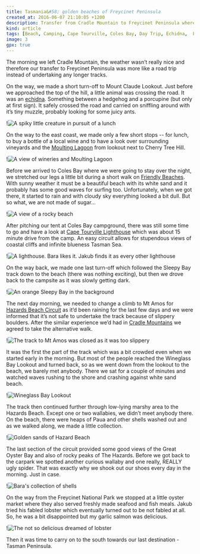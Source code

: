 ```yaml
---
title: Tasmania&#58; golden beaches of Freycinet Peninsula
created_at: 2016-06-07 21:10:05 +1200
description: Transfer from Cradle Mountain to Freycinet Peninsula where we spent another day wandering along white sand beaches, rocky Hazards or enjoying views of dramatic coastal cliffs. Also, another interesting animal was spotted.
kind: article
tags: [Beach, Camping, Cape Tourville, Coles Bay, Day Trip, Echidna,  Friendly Beaches, Freycinet Peninsula, Lighthouse, Moulting Lagoon, The Hazards, Wineglass Bay, Tasmania]
image: 3
gpx: true
---
```


The morning we left Cradle Mountain, the weather wasn’t really nice and therefore our transfer to Freycinet Peninsula was more like a road trip instead of undertaking any longer tracks.

On the way, we made a short turn-off to Mount Claude Lookout. Just before we approached the top of the hill, a little animal was crossing the road. It was an [echidna](https://en.wikipedia.org/wiki/Echidna). Something between a hedgehog and a porcupine (but only at first sign). It safely crossed the road and carried on sniffling around with it’s tiny muzzle, probably looking for some juicy ants.

!![A spiky little creature in pursuit of a lunch](1)

On the way to the east coast, we made only a few short stops -- for lunch, to buy a bottle of a local wine and to have a look over surrounding vineyards and the [Moulting Lagoon](https://en.wikipedia.org/wiki/Moulting_Lagoon_Important_Bird_Area) from lookout next to Cherry Tree Hill.

!![A view of wineries and Moulting Lagoon](2)

Before we arrived to Coles Bay where we were going to stay over the night, we stretched our legs a little bit during a short walk on [Friendly Beaches](http://www.parks.tas.gov.au/?base=1450). With sunny weather it must be a beautiful beach with its white sand and it probably has some good waves for surfing too. Unfortunately, when we got there, it started to rain and with cloudy sky everything looked a bit dull. But so what, we are not made of sugar…

!![A view of a rocky beach](4)

After pitching our tent at Coles Bay campground, there was still some time to go and have a look at [Cape Tourville Lighthouse](http://www.parks.tas.gov.au/?base=1462) which was about 15 minute drive from the camp. An easy circuit allows for stupendous views of coastal cliffs and infinite blueness Tasman Sea.

!![A lighthouse. Bara likes it. Jakub finds it as every other lighthouse](5)

On the way back, we made one last turn-off which followed the Sleepy Bay track down to the beach (there was nothing exciting), but then we drove back to the campsite as it was slowly getting dark.

!![An orange Sleepy Bay in the background](6)

The next day morning, we needed to change a climb to Mt Amos for [Hazards Beach Circuit](http://www.parks.tas.gov.au/?base=1478) as it’d been raining for the last few days and we were informed that it’s not safe to undertake the track because of slippery boulders. After the similar experience we’d had in [Cradle Mountains](https://barakuba.com/trips/2016/05/17/tasmania-cradle-mountain-summit/) we agreed to take the alternative walk.

!![The track to Mt Amos was closed as it was too slippery](10)

It was the first the part of the track which was a bit crowded even when we started early in the morning. But most of the people reached the Wineglass Bay Lookout and turned back, so as we went down from the lookout to the beach, we barely met anybody. There we sat for a couple of minutes and watched waves rushing to the shore and crashing against white sand beach.

!![Wineglass Bay Lookout](7)

The track then continued further through low-lying marshy area to the Hazards Beach. Except one or two wallabies, we didn’t meet anybody there. On the beach, there were heaps of Paua and other shells washed out and as we walked along, we made a little collection.

!![Golden sands of Hazard Beach](8)

The last section of the circuit provided some good views of the Great Oyster Bay and also of rocky peaks of The Hazards. Before we got back to the carpark we spotted another curious wallaby and one really, REALLY ugly spider. That was exactly why we shook out our shoes every day in the morning. Just in case.

!![Bara's collection of shells](9)

On the way from the Freycinet National Park we stopped at a little oyster market where they also served freshly made seafood and fish meals. Jakub tried his fabled lobster which eventually turned out to be not fabled at all. So, he was a bit disappointed but my garlic salmon was delicious.

!![The not so delicious dreamed of lobster](11)

Then it was time to carry on to the south towards our last destination - Tasman Peninsula.

